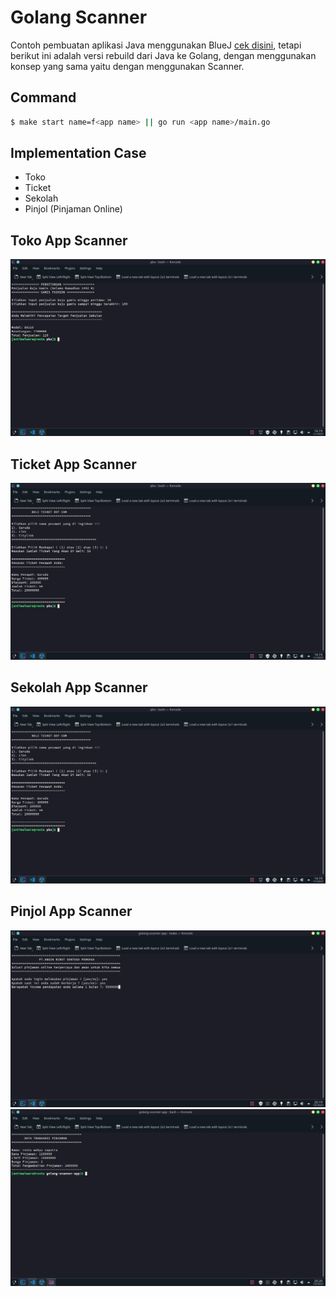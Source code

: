 # Golang Scanner

Contoh pembuatan aplikasi Java menggunakan BlueJ [cek disini](https://github.com/restuwahyu13/java-with-bluej), tetapi berikut ini adalah versi rebuild dari Java ke Golang, dengan menggunakan konsep yang sama yaitu dengan menggunakan Scanner.

## Command

```sh
$ make start name=f<app name> || go run <app name>/main.go
```

## Implementation Case

- Toko
- Ticket
- Sekolah
- Pinjol (Pinjaman Online)

## Toko App Scanner

<img src="./images/toko.png"/>

## Ticket App Scanner

<img src="./images/ticket.png"/>

## Sekolah App Scanner

<img src="./images/ticket.png"/>

## Pinjol App Scanner

<img src="./images/pinjol-1.png"/>

<img src="./images/pinjol-2.png"/>